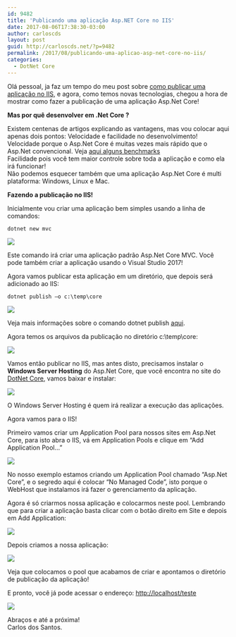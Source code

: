 ```yaml
---
id: 9482
title: 'Publicando uma aplicação Asp.NET Core no IIS'
date: 2017-08-06T17:38:30-03:00
author: carloscds
layout: post
guid: http://carloscds.net/?p=9482
permalink: /2017/08/publicando-uma-aplicao-asp-net-core-no-iis/
categories:
  - DotNet Core
---
```

Olá pessoal, ja faz um tempo do meu post sobre [como publicar uma aplicação no IIS](http://carloscds.net/2010/10/publicando-uma-aplicao-web-no-iis-7/), e agora, como temos novas tecnologias, chegou a hora de mostrar como fazer a publicação de uma aplicação Asp.Net Core!

**Mas por quê desenvolver em .Net Core ?** 

Existem centenas de artigos explicando as vantagens, mas vou colocar aqui apenas dois pontos: Velocidade e facilidade no desenvolvimento!  
Velocidade porque o Asp.Net Core é muitas vezes mais rápido que o Asp.Net convencional. Veja [aqui alguns benchmarks](https://github.com/aspnet/benchmarks)  
Facilidade pois você tem maior controle sobre toda a aplicação e como ela irá funcionar!  
Não podemos esquecer também que uma aplicação Asp.Net Core é multi plataforma: Windows, Linux e Mac.

**Fazendo a publicação no IIS!**

Inicialmente vou criar uma aplicação bem simples usando a linha de comandos:

```shell
dotnet new mvc
```

![]( wp-content/uploads/2017/08/image.png)

Este comando irá criar uma aplicação padrão Asp.Net Core MVC. Você pode também criar a aplicação usando o Visual Studio 2017!

Agora vamos publicar esta aplicação em um diretório, que depois será adicionado ao IIS:

```cshell
dotnet publish –o c:\temp\core
```

![]( wp-content/uploads/2017/08/image-1.png)

Veja mais informações sobre o comando dotnet publish [aqui](https://github.com/dotnet/docs/blob/master/docs/core/tools/dotnet-publish.md).

Agora temos os arquivos da publicação no diretório c:\temp\core:

![]( wp-content/uploads/2017/08/image-2.png)

Vamos então publicar no IIS, mas antes disto, precisamos instalar o **Windows Server Hosting** do Asp.Net Core, que você encontra no site do [DotNet Core](https://www.microsoft.com/net/download/core#/runtime), vamos baixar e instalar:

![]( wp-content/uploads/2017/08/image-3.png)

O Windows Server Hosting é quem irá realizar a execução das aplicações.

Agora vamos para o IIS!

Primeiro vamos criar um Application Pool para nossos sites em Asp.Net Core, para isto abra o IIS, vá em Application Pools e clique em “Add Application Pool…”

![]( wp-content/uploads/2017/08/image-4.png)

No nosso exemplo estamos criando um Application Pool chamado “Asp.Net Core”, e o segredo aqui é colocar “No Managed Code”, isto porque o WebHost que instalamos irá fazer o gerenciamento da aplicação.

Agora é só criarmos nossa aplicação e colocarmos neste pool. Lembrando que para criar a aplicação basta clicar com o botão direito em Site e depois em Add Application:

![]( wp-content/uploads/2017/08/image-5.png)

Depois criamos a nossa aplicação:

![]( wp-content/uploads/2017/08/image-6.png)

Veja que colocamos o pool que acabamos de criar e apontamos o diretório de publicação da aplicação!

E pronto, você já pode acessar o endereço: <http://localhost/teste>

![]( wp-content/uploads/2017/08/image-7.png)

Abraços e até a próxima!  
Carlos dos Santos.